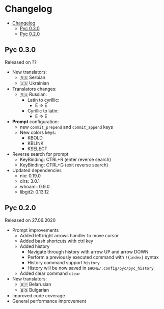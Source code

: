 # Changelog

- [Changelog](#changelog)
  - [Pyc 0.3.0](#pyc-030)
  - [Pyc 0.2.0](#pyc-020)

## Pyc 0.3.0

Released on ??

- New translators:
  - 🇷🇸 Serbian
  - 🇺🇦 Ukrainian
- Translators changes:
  - 🇷🇺 Russian:
    - Latin to cyrillic:
      - E => E
    - Cyrillic to latin:
      - E => E
- **Prompt** configuration:
  - new ```commit_prepend``` and ```commit_append``` keys
  - New colors keys:
    - KBOLD
    - KBLINK
    - KSELECT
- Reverse search for prompt
  - KeyBinding: CTRL+R (enter reverse search)
  - KeyBinding: CTRL+G (exit reverse search)
- Updated dependencies
  - nix: 0.19.0
  - dirs: 3.0.1
  - whoami: 0.9.0
  - libgit2: 0.13.12

## Pyc 0.2.0

Released on 27.06.2020

- Prompt improvements
  - Added left/right arrows handler to move cursor
  - Added bash shortcuts with ctrl key
  - Added history
    - Navigate through history with arrow UP and arrow DOWN
    - Perform a previously executed command with ```!{index}``` syntax
    - History command support ```history```
    - History will be now saved in ```$HOME/.config/pyc/pyc_history```
  - Added clear command ```clear```
- New translators:
  - 🇧🇾 Belarusian
  - 🇧🇬 Bulgarian
- Improved code coverage
- General performance improvement
